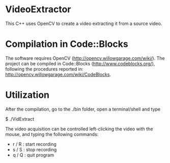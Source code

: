 VideoExtractor
==============

This C++ uses OpenCV to create a video extracting it from a source video.

Compilation in Code::Blocks
==============
The software requires OpenCV (http://opencv.willowgarage.com/wiki/). The project can be compiled in Code::Blocks (http://www.codeblocks.org/), following the procedures reported in:
http://opencv.willowgarage.com/wiki/CodeBlocks.

Utilization
==============
After the compilation, go to the ./bin folder, open a terminal/shell and type

$ ./VidExtract <InputVideo> <OutputVideo>
	
The video acquisition can be controlled left-clicking the video with the mouse, and typing the following commands:

- r / R : start recording
- s / S : stop recording
- q / Q : quit program